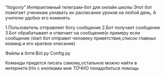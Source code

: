 "Itogoviy" Интерактивный телеграм-бот для онлайн школы
Этот бот помогает ученикам узнавать их расписание уроков на любой день, А учителю удобно его изменять

1.Пользователь отправляет боту сообщение 2.Бот получает сообщение 3.Бот обрабатывает и отвечает на сообщение(к примеру если сообщение /start бот отправит человеку приветствие,список главных команд и его кратвое описание)

Файлы в боте:Bot.py Config.py

Команды придется писать самому,остальное можно найти в интернете:)Но с кнопками мне ТОЧНО понадобиться помощь

